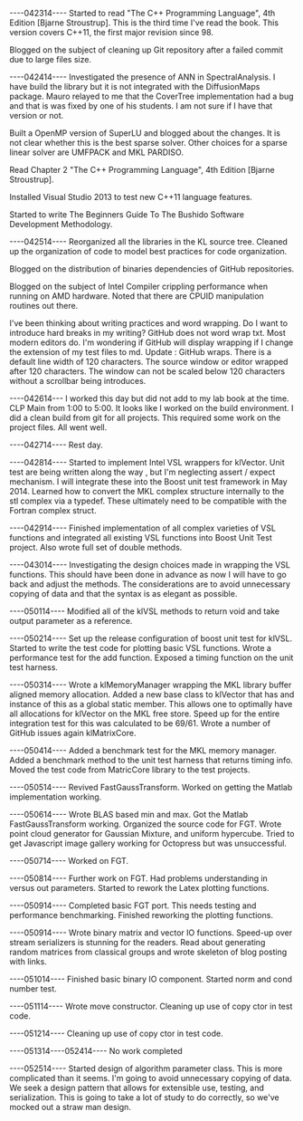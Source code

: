 ----042314----
Started to read "The C++ Programming Language", 4th Edition [Bjarne Stroustrup].  This is the third time I've read the book.  This version covers C++11, the first major revision since 98.

Blogged on the subject of cleaning up Git repository after a failed commit due to large files size. 

----042414----
Investigated the presence of ANN in SpectralAnalysis.  I have build the library but it is not integrated with the DiffusionMaps package. Mauro relayed to me that the CoverTree implementation had a bug and that is was fixed by one of his students. I am not sure if I have that version or not. 

Built a OpenMP version of SuperLU and blogged about the changes. It is not clear whether this is the best sparse solver. Other choices for a sparse linear solver are UMFPACK and MKL PARDISO. 

Read Chapter 2 "The C++ Programming Language", 4th Edition [Bjarne Stroustrup]. 

Installed Visual Studio 2013 to test new C++11 language features.

Started to write The Beginners Guide To The Bushido Software Development Methodology. 

----042514----
Reorganized all the libraries in the KL source tree.  Cleaned up the organization of code to model best practices for code organization. 

Blogged on the distribution of binaries dependencies of GitHub repositories.  

Blogged on the subject of Intel Compiler crippling performance when running on AMD hardware.  Noted that there are CPUID manipulation routines out there.

I've been thinking about writing practices and word wrapping. Do I want to introduce hard breaks in my writing? GitHub does not word wrap txt. Most modern editors do.  I'm wondering if GitHub will display wrapping if I change the extension of my test files to md.  Update : GitHub wraps.  There is a default line width of 120 characters. The source window or editor wrapped after 120 characters. The window can not be scaled below 120 characters without a scrollbar being introduces.   

----042614---
I worked this day but did not add to my lab book at the time.  CLP Main from 1:00 to 5:00.  It looks like I worked on the build environment.  I did a clean build from git for all projects.  This required some work on the project files. All went well.

----042714----
Rest day.

----042814----
Started to implement Intel VSL wrappers for klVector.  Unit test are being written along the way , but I'm neglecting assert / expect mechanism.  I will integrate these into the Boost unit test framework in May 2014.  Learned how to convert the MKL complex structure internally to the stl complex<double> via a typedef.  These ultimately need to be compatible with the Fortran complex struct.     

----042914----
Finished implementation of all complex<double> varieties of VSL functions and integrated all existing VSL functions into Boost Unit Test project. Also wrote full set of double methods.  

----043014----
Investigating the design choices made in wrapping the VSL functions.  This should have been done in advance as now I will have to go back and adjust the methods.  The considerations are to avoid unnecessary copying of data and that the syntax is as elegant as possible. 

----050114----
Modified all of the klVSL methods to return void and take output parameter as a reference.  

----050214----
Set up the release configuration of boost unit test for klVSL. Started to write the test code for plotting basic VSL functions.  Wrote a performance test for the add function.  Exposed a timing function on the unit test harness. 

----050314----
Wrote a klMemoryManager wrapping the MKL library buffer aligned memory allocation. Added a new base class to klVector that has and instance of this as a global static member. This allows one to optimally have all allocations for klVector on the MKL free store. Speed up for the entire integration test for this was calculated to be 69/61. Wrote a number of GitHub issues again klMatrixCore.

----050414----
Added a benchmark test for the MKL memory manager. Added a benchmark method to the unit test harness that returns timing info.  Moved the test code from MatricCore library to the test projects.  

----050514----
Revived FastGaussTransform.  Worked on getting the Matlab implementation working. 

----050614----
Wrote BLAS based min and max.  Got the Matlab FastGaussTransform working. Organized the source code for FGT.  Wrote point cloud generator for Gaussian Mixture, and uniform hypercube. Tried to get Javascript image gallery working for Octopress but was unsuccessful. 

----050714----
Worked on FGT.  

----050814----
Further work on FGT.  Had problems understanding in versus out parameters.  Started to rework the Latex plotting functions.

----050914----
Completed basic FGT port.  This needs testing and performance benchmarking. Finished reworking the plotting functions. 

----050914----
Wrote binary matrix and vector IO functions.  Speed-up over stream serializers is stunning for the readers. Read about generating random matrices from classical groups and wrote skeleton of blog posting with links.

----051014----
Finished basic binary IO component. Started norm and cond number test.

----051114----
Wrote move constructor.  Cleaning up use of copy ctor in test code. 

----051214----
Cleaning up use of copy ctor in test code. 

----051314----052414----
No work completed

----052514----
Started design of algorithm parameter class.  This is more complicated than it seems.  I'm going to avoid unnecessary copying of data.  We seek a design pattern that allows for extensible use, testing, and serialization. This is going to take a lot of study to do correctly, so we've mocked out a straw man design.



